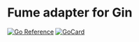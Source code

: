 # Fume adapter for Gin

[![Go Reference][1]][2]
[![GoCard][3]][4]


[1]: https://pkg.go.dev/badge/github.com/aws/aws-lambda-go.svg
[2]: https://pkg.go.dev/github.com/aws/aws-lambda-go
[3]: https://goreportcard.com/badge/github.com/aws/aws-lambda-go
[4]: https://goreportcard.com/report/github.com/aws/aws-lambda-go